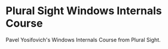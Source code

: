 # Plural Sight Windows Internals Course

Pavel Yosifovich's Windows Internals Course from Plural Sight.

